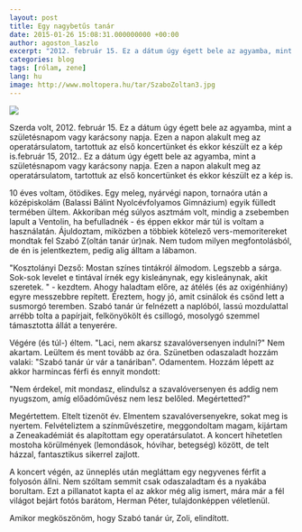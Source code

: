 ```yaml
---
layout: post
title: Egy nagybetűs tanár
date: 2015-01-26 15:08:31.000000000 +00:00
author: agoston_laszlo
excerpt: "2012. február 15. Ez a dátum úgy égett bele az agyamba, mint a születésnapom vagy karácsony napja. Ezen a napon alakult meg az operatársulatom, tartottuk az első koncertünket és ekkor készült ez a kép is."
categories: blog
tags: [rólam, zene]
lang: hu
image: http://www.moltopera.hu/tar/SzaboZoltan3.jpg
---
```


![](http://www.moltopera.hu/tar/SzaboZoltan3.jpg)

Szerda volt, 2012. február 15. Ez a dátum úgy égett bele az agyamba, mint a születésnapom vagy karácsony napja. Ezen a napon alakult meg az operatársulatom, tartottuk az első koncertünket és ekkor készült ez a kép is.február 15, 2012.. Ez a dátum úgy égett bele az agyamba, mint a születésnapom vagy karácsony napja. Ezen a napon alakult meg az operatársulatom, tartottuk az első koncertünket és ekkor készült ez a kép is.

10 éves voltam, ötödikes. Egy meleg, nyárvégi napon, tornaóra után a középiskolám (Balassi Bálint Nyolcévfolyamos Gimnázium) egyik fülledt termében ültem. Akkoriban még súlyos asztmám volt, mindig a zsebemben lapult a Ventolin, ha befulladnék - és éppen ekkor már túl is voltam a használatán. Ájuldoztam, miközben a többiek kötelező vers-memoritereket mondtak fel Szabó Z(oltán tanár úr)nak. Nem tudom milyen megfontolásból, de én is jelentkeztem, pedig alig álltam a lábamon.

"Kosztolányi Dezső: Mostan színes tintákról álmodom.
Legszebb a sárga. Sok-sok levelet e tintával írnék egy kisleánynak, egy kisleánynak, akit szeretek. " - kezdtem. Ahogy haladtam előre, az átélés (és az oxigénhiány) egyre messzebbre repített. Éreztem, hogy jó, amit csinálok és csönd lett a susmorgó teremben. Szabó tanár úr felnézett a naplóból, lassú mozdulattal arrébb tolta a papírjait, felkönyökölt és csillogó, mosolygó szemmel támasztotta állát a tenyerére.

Végére (és túl-) éltem. "Laci, nem akarsz szavalóversenyen indulni?" Nem akartam.
Leültem és ment tovább az óra. Szünetben odaszaladt hozzám valaki: "Szabó tanár úr vár a tanáriban". Odamentem. Hozzám lépett az akkor harmincas férfi és ennyit mondott:

"Nem érdekel, mit mondasz, elindulsz a szavalóversenyen és addig nem nyugszom, amíg előadóművész nem lesz belőled. Megértetted?"

Megértettem. Eltelt tizenöt év. Elmentem szavalóversenyekre, sokat meg is nyertem. Felvételiztem a színművészetire, meggondoltam magam, kijártam a Zeneakadémiát és alapítottam egy operatársulatot. A koncert hihetetlen mostoha körülmények (lemondások, hóvihar, betegség) között, de telt házzal, fantasztikus sikerrel zajlott.

A koncert végén, az ünneplés után megláttam egy negyvenes férfit a folyosón állni. Nem szóltam semmit csak odaszaladtam és a nyakába borultam. Ezt a pillanatot kapta el az akkor még alig ismert, mára már a fél világot bejárt fotós barátom, Herman Péter, tulajdonképpen véletlenül.

Amikor megköszönöm, hogy Szabó tanár úr, Zoli, elindított.
